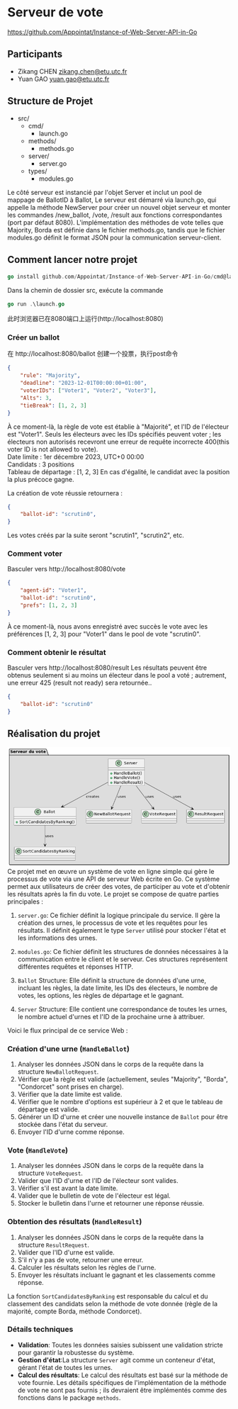 # Serveur de vote
https://github.com/Appointat/Instance-of-Web-Server-API-in-Go
## Participants
- Zikang CHEN [zikang.chen@etu.utc.fr](mailto:zikang.chen@etu.utc.fr)
- Yuan GAO [yuan.gao@etu.utc.fr](mailto:yuan.gao@etu.utc.fr)

## Structure de Projet
- src/
  - cmd/
    - launch.go
  - methods/
    - methods.go
  - server/
    - server.go
  - types/
    - modules.go

Le côté serveur est instancié par l'objet Server et inclut un pool de mappage de BallotID à Ballot, Le serveur est démarré via launch.go, qui appelle la méthode NewServer pour créer un nouvel objet serveur et monter les commandes /new_ballot, /vote, /result aux fonctions correspondantes (port par défaut 8080).
L'implémentation des méthodes de vote telles que Majority, Borda est définie dans le fichier methods.go, tandis que le fichier modules.go définit le format JSON pour la communication serveur-client.

## Comment lancer notre projet
```go
go install github.com/Appointat/Instance-of-Web-Server-API-in-Go/cmd@latest
```
Dans la chemin de dossier src, exécute la commande
```go
go run .\launch.go
```
此时浏览器已在8080端口上运行(http://localhost:8080)
### Créer un ballot
在 http://localhost:8080/ballot 创建一个投票，执行post命令
```json
{
    "rule": "Majority",
    "deadline": "2023-12-01T00:00:00+01:00",
    "voterIDs": ["Voter1", "Voter2", "Voter3"],
    "Alts": 3,
    "tieBreak": [1, 2, 3]
}
```
À ce moment-là, la règle de vote est établie à "Majorité", et l'ID de l'électeur est "Voter1". Seuls les électeurs avec les IDs spécifiés peuvent voter ; les électeurs non autorisés recevront une erreur de requête incorrecte 400(this voter ID is not allowed to vote). \
Date limite : 1er décembre 2023, UTC+0 00:00 \
Candidats : 3 positions \
Tableau de départage : [1, 2, 3] En cas d'égalité, le candidat avec la position la plus précoce gagne.

La création de vote réussie retournera :
```json
{
    "ballot-id": "scrutin0",
}
```
Les votes créés par la suite seront "scrutin1", "scrutin2", etc.
### Comment voter

Basculer vers http://localhost:8080/vote 

```json
{
    "agent-id": "Voter1",
    "ballot-id": "scrutin0",
    "prefs": [1, 2, 3]
}
```
À ce moment-là, nous avons enregistré avec succès le vote avec les préférences [1, 2, 3] pour "Voter1" dans le pool de vote "scrutin0".

### Comment obtenir le résultat
Basculer vers http://localhost:8080/result Les résultats peuvent être obtenus seulement si au moins un électeur dans le pool a voté ; autrement, une erreur 425 (result not ready) sera retournée..

```json
{
    "ballot-id": "scrutin0"
}
```

## Réalisation du projet
![](image.png)
Ce projet met en œuvre un système de vote en ligne simple qui gère le processus de vote via une API de serveur Web écrite en Go. Ce système permet aux utilisateurs de créer des votes, de participer au vote et d'obtenir les résultats après la fin du vote. Le projet se compose de quatre parties principales :

1. `server.go`: Ce fichier définit la logique principale du service. Il gère la création des urnes, le processus de vote et les requêtes pour les résultats. Il définit également le type `Server` utilisé pour stocker l'état et les informations des urnes.

2. `modules.go`: Ce fichier définit les structures de données nécessaires à la communication entre le client et le serveur. Ces structures représentent différentes requêtes et réponses HTTP.

3. `Ballot` Structure: Elle définit la structure de données d'une urne, incluant les règles, la date limite, les IDs des électeurs, le nombre de votes, les options, les règles de départage et le gagnant.

4. `Server` Structure: Elle contient une correspondance de toutes les urnes, le nombre actuel d'urnes et l'ID de la prochaine urne à attribuer.

Voici le flux principal de ce service Web :

### Création d'une urne (`HandleBallot`)
1. Analyser les données JSON dans le corps de la requête dans la structure `NewBallotRequest`.
2. Vérifier que la règle est valide (actuellement, seules "Majority", "Borda", "Condorcet" sont prises en charge).
3. Vérifier que la date limite est valide.
4. Vérifier que le nombre d'options est supérieur à 2 et que le tableau de départage est valide.
5. Générer un ID d'urne et créer une nouvelle instance de `Ballot` pour être stockée dans l'état du serveur.
6. Envoyer l'ID d'urne comme réponse.

### Vote (`HandleVote`)
1. Analyser les données JSON dans le corps de la requête dans la structure `VoteRequest`.
2. Valider que l'ID d'urne et l'ID de l'électeur sont valides.
3. Vérifier s'il est avant la date limite.
4. Valider que le bulletin de vote de l'électeur est légal.
5. Stocker le bulletin dans l'urne et retourner une réponse réussie.

### Obtention des résultats (`HandleResult`)
1. Analyser les données JSON dans le corps de la requête dans la structure `ResultRequest`.
2. Valider que l'ID d'urne est valide.
3. S'il n'y a pas de vote, retourner une erreur.
4. Calculer les résultats selon les règles de l'urne.
5. Envoyer les résultats incluant le gagnant et les classements comme réponse.

La fonction `SortCandidatesByRanking` est responsable du calcul et du classement des candidats selon la méthode de vote donnée (règle de la majorité, compte Borda, méthode Condorcet).

### Détails techniques
- **Validation**: Toutes les données saisies subissent une validation stricte pour garantir la robustesse du système.
- **Gestion d'état**:La structure `Server` agit comme un conteneur d'état, gérant l'état de toutes les urnes.
- **Calcul des résultats**: Le calcul des résultats est basé sur la méthode de vote fournie. Les détails spécifiques de l'implémentation de la méthode de vote ne sont pas fournis ; ils devraient être implémentés comme des fonctions dans le package `methods`.
